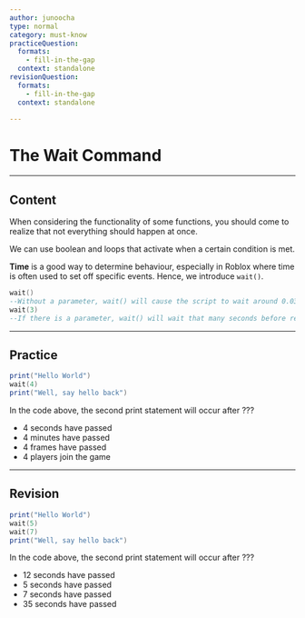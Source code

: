 ```yaml
---
author: junoocha
type: normal
category: must-know
practiceQuestion:
  formats:
    - fill-in-the-gap
  context: standalone
revisionQuestion:
  formats:
    - fill-in-the-gap
  context: standalone

---
```


# The Wait Command
---

## Content

When considering the functionality of some functions, you should come to realize that not everything should happen at once. 

We can use boolean and loops that activate when a certain condition is met.

**Time** is a good way to determine behaviour, especially in Roblox where time is often used to set off specific events. Hence, we introduce `wait()`.

```lua
wait()
--Without a parameter, wait() will cause the script to wait around 0.03 seconds before reading the next line
wait(3)
--If there is a parameter, wait() will wait that many seconds before reading the next line. E.g. this will wait 3 seconds.


```

---

## Practice
```lua
print("Hello World")
wait(4)
print("Well, say hello back")
```
In the code above, the second print statement will occur after ???

- 4 seconds have passed
- 4 minutes have passed
- 4 frames have passed
- 4 players join the game

---

## Revision

```lua
print("Hello World")
wait(5)
wait(7)
print("Well, say hello back")
```
In the code above, the second print statement will occur after ???

- 12 seconds have passed
- 5 seconds have passed
- 7 seconds have passed
- 35 seconds have passed
